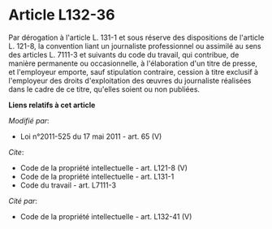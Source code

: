 # Article L132-36

Par dérogation à l'article L. 131-1 et sous réserve des dispositions de l'article L. 121-8, la convention liant un
journaliste professionnel ou assimilé au sens des articles L. 7111-3 et suivants du code du travail, qui contribue, de
manière permanente ou occasionnelle, à l'élaboration d'un titre de presse, et l'employeur emporte, sauf stipulation
contraire, cession à titre exclusif à l'employeur des droits d'exploitation des œuvres du journaliste réalisées dans le cadre
de ce titre, qu'elles soient ou non publiées.

**Liens relatifs à cet article**

_Modifié par_:

  - Loi n°2011-525 du 17 mai 2011 - art. 65 (V)

_Cite_:

  - Code de la propriété intellectuelle - art. L121-8 (V)
  - Code de la propriété intellectuelle - art. L131-1
  - Code du travail - art. L7111-3

_Cité par_:

  - Code de la propriété intellectuelle - art. L132-41 (V)
